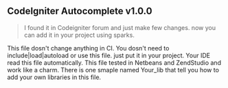 ## CodeIgniter Autocomplete v1.0.0

> I found it in Codeigniter forum and just make few changes. now you can add it in your project using sparks.

This file dosn't change anything in CI.
You dosn't need to include|load|autoload or use this file. just put it in your project. Your IDE read this file automatically.
This file tested in Netbeans and ZendStudio and work like a charm.
There is one smaple named Your_lib that tell you how to add your own libraries in this file. 
